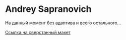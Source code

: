 # Andrey Sapranovich
На данный момент без адаптива и всего остального...

[Ссылка на сверстанный макет](https://sapranovich.github.io/NewGoSurf/)
